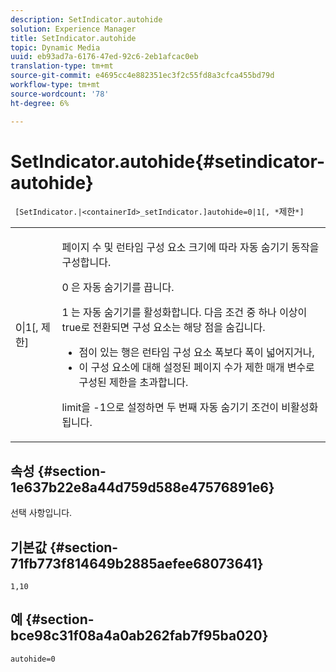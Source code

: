 ```yaml
---
description: SetIndicator.autohide
solution: Experience Manager
title: SetIndicator.autohide
topic: Dynamic Media
uuid: eb93ad7a-6176-47ed-92c6-2eb1afcac0eb
translation-type: tm+mt
source-git-commit: e4695cc4e882351ec3f2c55fd8a3cfca455bd79d
workflow-type: tm+mt
source-wordcount: '78'
ht-degree: 6%

---
```



# SetIndicator.autohide{#setindicator-autohide}

` [SetIndicator.|<containerId>_setIndicator.]autohide=0|1[, *`제한`*]`

<table id="table_0BEA0B5FFDF64E5594B534B2A87A6D88"> 
 <tbody> 
  <tr> 
   <td colname="col1"> <p> <span class="codeph">0|1[,<span class="varname"> 제한</span>]</span> </p> </td> 
   <td colname="col2"> <p> 페이지 수 및 런타임 구성 요소 크기에 따라 자동 숨기기 동작을 구성합니다. </p> <p> <span class="codeph"> 0</span> 은 자동 숨기기를 끕니다. </p> <p> <span class="codeph"> 1</span> 는 자동 숨기기를 활성화합니다. 다음 조건 중 하나 이상이 true로 전환되면 구성 요소는 해당 점을 숨깁니다. </p> <p> 
     <ul id="ul_A7F9C1DDC6AE44BAA348B3AD440A4EDD"> 
      <li id="li_39332158806445DF874C5A52F1331B8B">점이 있는 행은 런타임 구성 요소 폭보다 폭이 넓어지거나, </li> 
      <li id="li_E30BAC8B609147ADB8824000F5729B21">이 구성 요소에 대해 설정된 페이지 수가 <span class="codeph"><span class="varname"> 제한</span></span> 매개 변수로 구성된 제한을 초과합니다. </li> 
     </ul> </p> <p> <span class="codeph"><span class="varname"> limit</span></span>을 <span class="codeph"> -1</span>으로 설정하면 두 번째 자동 숨기기 조건이 비활성화됩니다. </p> </td> 
  </tr> 
 </tbody> 
</table>

## 속성 {#section-1e637b22e8a44d759d588e47576891e6}

선택 사항입니다.

## 기본값 {#section-71fb773f814649b2885aefee68073641}

`1,10`

## 예 {#section-bce98c31f08a4a0ab262fab7f95ba020}

`autohide=0`
